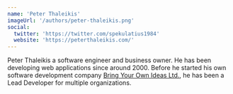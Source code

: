 ```yaml
---
name: 'Peter Thaleikis'
imageUrl: '/authors/peter-thaleikis.png'
social:
  twitter: 'https://twitter.com/spekulatius1984'
  website: 'https://peterthaleikis.com/'
---
```


Peter Thaleikis a software engineer and business owner. He has been developing web applications since around 2000. Before he started his own software development company [Bring Your Own Ideas Ltd.](https://bringyourownideas.com/), he has been a Lead Developer for multiple organizations.